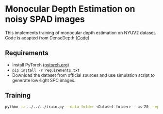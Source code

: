 # Monocular Depth Estimation on noisy SPAD images

This implements training of monocular depth estimation on NYUV2 dataset. Code is adapted from DenseDepth ([Code](https://github.com/ialhashim/DenseDepth))
## Requirements

- Install PyTorch ([pytorch.org](http://pytorch.org))
- `pip install -r requirements.txt`
- Download the dataset from official sources and use simulation script to generate low-light SPC images.

## Training
```bash
python -u ../../../train.py --data-folder <Dataset folder> --bs 20 --epochs 20 --num-instance 5 --label-file <label-txt-file> --lamb 0.001 --pretrained-weights <imagenet-pretraining-weights> 2>&1 | tee $LOG_FILE
```


